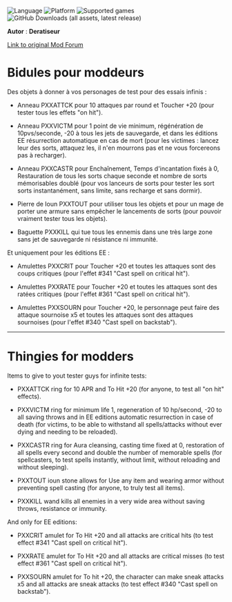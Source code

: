 ![Language](https://img.shields.io/static/v1?label=language&message=english%20%7C%20french%20%7C%20&color=informational)
![Platform](https://img.shields.io/static/v1?label=platform&message=windows%20%7C%20macOS%20%7C%20&color=informational)
![Supported games](https://img.shields.io/static/v1?label=supported%20games&message=BG2%20%7C%20BGT%20%7C%20BGEE%20%7C%20BG2EE%20%7C%20EET%20%7C%20IWDEE%20%7C&color=dodgerblue)
![GitHub Downloads (all assets, latest release)](https://img.shields.io/github/downloads/Deratiseur/Thingies-for-modders/total)

**Autor** : **Deratiseur**

[Link to original Mod Forum](https://www.baldursgateworld.fr/viewtopic.php?t=34587)

# Bidules pour moddeurs
Des objets à donner à vos personages de test pour des essais infinis :

- Anneau PXXATTCK pour 10 attaques par round et Toucher +20 (pour tester tous les effets "on hit").

- Anneau PXXVICTM pour 1 point de vie minimum, régénération de 10pvs/seconde, -20 à tous les jets de sauvegarde, et dans les éditions EE résurrection automatique en cas de mort (pour les victimes : lancez leur des sorts, attaquez les, il n'en mourrons pas et ne vous forcereons pas à recharger).

- Anneau PXXCASTR pour Enchaînement, Temps d'incantation fixés à 0, Restauration de tous les sorts chaque seconde et nombre de sorts mémorisables doublé (pour vos lanceurs de sorts pour tester les sort sorts instantanément, sans limite, sans recharge et sans dormir).

- Pierre de Ioun PXXTOUT pour utiliser tous les objets et pour un mage de porter une armure sans empêcher le lancements de sorts (pour pouvoir vraiment tester tous les objets).

- Baguette PXXKILL qui tue tous les ennemis dans une très large zone sans jet de sauvegarde ni résistance ni immunité.



Et uniquement pour les éditions EE :

- Amulettes PXXCRIT pour Toucher +20 et toutes les attaques sont des coups critiques (pour l'effet #341 "Cast spell on critical hit").

- Amulettes PXXRATE pour Toucher +20 et toutes les attaques sont des ratées critiques (pour l'effet #361 "Cast spell on critical hit").

- Amulettes PXXSOURN pour Toucher +20, le personnage peut faire des attaque sournoise x5 et toutes les attaques sont des attaques sournoises (pour l'effet #340 "Cast spell on backstab").

-----------------------------------------------------------------

# Thingies for modders
Items to give to yout tester guys for infinite tests:

- PXXATTCK ring for 10 APR and To Hit +20 (for anyone, to test all "on hit" effects).

- PXXVICTM ring for minimum life 1, regeneration of 10 hp/second, -20 to all saving throws and in EE editions automatic resurrection in case of death (for victims, to be able to withstand all spells/attacks without ever dying and needing to be reloaded).

- PXXCASTR ring for Aura cleansing, casting time fixed at 0, restoration of all spells every second and double the number of memorable spells (for spellcasters, to test spells instantly, without limit, without reloading and without sleeping).

- PXXTOUT ioun stone allows for Use any item and wearing armor without preventing spell casting (for anyone, to truly test all items).

- PXXKILL wand kills all enemies in a very wide area without saving throws, resistance or immunity.



And only for EE editions:

- PXXCRIT amulet for To Hit +20 and all attacks are critical hits (to test effect #341 "Cast spell on critical hit").

- PXXRATE amulet for To Hit +20 and all attacks are critical misses (to test  effect #361 "Cast spell on critical hit").

- PXXSOURN amulet for To hit +20, the character can make sneak attacks x5 and all attacks are sneak attacks (to test  effect #340 "Cast spell on backstab").
